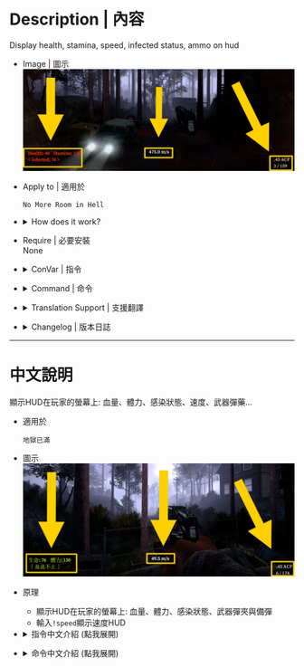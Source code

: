 
# Description | 內容
Display health, stamina, speed, infected status, ammo on hud

* Image | 圖示
    <br/>![nmrih_HUD_1](image/nmrih_HUD_1.jpg)

* Apply to | 適用於
    ```
    No More Room in Hell
    ```
    
* <details><summary>How does it work?</summary>

    * Display health, stamina, infected status, weapon clip/ammo on hud
    * Type ```!speed``` to display your speed on hud
</details>

* Require | 必要安裝
<br/>None

* <details><summary>ConVar | 指令</summary>

    * cfg/sourcemod/nmrih_HUD.cfg
        ```php
        // 1=Display health, stamina, infected status in the HUD. 0=Off
        nmrih_HUD_display_health "1"

        // 1=Display speed meter in the HUD. 0=Off
        nmrih_HUD_display_speed "1"

        // 1=Always display weapon clip/ammo in the HUD. 0=Show only clip number or ammo number changes, -1=Off
        nmrih_HUD_display_ammo "0"

        // 1 = Active the speed hud for client by default, 0 = Disable the speed hud for client by default
        nmrih_HUD_speed_default "0"
        ```
</details>

* <details><summary>Command | 命令</summary>

    * **Enable/Disable Speed Hud**
        ```php
        sm_speed
        ```
</details>

* <details><summary>Translation Support | 支援翻譯</summary>

    ```
    English
    繁體中文
    简体中文
    ```
</details>

* <details><summary>Changelog | 版本日誌</summary>

    * v1.1h (2025-2-18)
        * Add weapon clip/ammo hud

    * v1.0h (2024-12-23)
        * Update translation
        * Improve code

    * Original & Credit
        * [clague](https://github.com/clague/plugin-source/blob/master/addons/sourcemod/scripting/HUD.sp)
        * [Grey83](https://forums.alliedmods.net/showthread.php?t=261699)
</details>

- - - -
# 中文說明
顯示HUD在玩家的螢幕上: 血量、體力、感染狀態、速度、武器彈藥...

* 適用於
    ```
    地獄已滿
    ```

* 圖示
    <br/>![zho/nmrih_HUD_1](image/zho/nmrih_HUD_1.jpg)

* 原理
    * 顯示HUD在玩家的螢幕上: 血量、體力、感染狀態、武器彈夾與備彈
    * 輸入```!speed```顯示速度HUD

* <details><summary>指令中文介紹 (點我展開)</summary>

    * cfg/sourcemod/nmrih_HUD.cfg
        ```php
        // 1=顯示HUD: 血量、體力、感染狀態. 0=不顯示
        nmrih_HUD_display_health "1"

        // 1=顯示HUD: 速度. 0=不顯示
        nmrih_HUD_display_speed "1"

        // 1=永遠顯示HUD: 武器彈夾與備彈. 0=彈夾數字或備彈數字發生變化時才顯示, -1=不顯示
        nmrih_HUD_display_ammo "0"

        // 1 = 自動幫玩家打開速度Hud, 0 = 不自動打開速度Hud，玩家需要手動輸入開啟
        nmrih_HUD_speed_default "0"
        ```
</details>

* <details><summary>命令中文介紹 (點我展開)</summary>

    * **開/關 顯示速度HUD**
        ```php
        sm_speed
        ```
</details>



